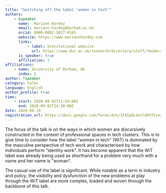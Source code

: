 ```yaml
---
title: "Switching off the label 'women in tech'"
authors:
    - &speaker
      name:  Mariann Hardey
      email: mariann.hardey@durham.ac.uk
      orcid: 0000-0002-1027-0165
      website: https://www.mariannhardey.com
      links:
          - label: Institutional website
            url: https://www.dur.ac.uk/research/directory/staff/?mode=staff&id=8641
      is_speaker: true
      affiliation: 1
affiliations:
    - name: University of Durham, UK
      index: 1
author: *speaker
category: talks
language: English
author_profile: true
time:
    - start: 2020-09-02T13:50:00Z
      end: 2020-09-02T14:30:00Z
date: 2020-08-19
registration_url: https://docs.google.com/forms/d/e/1FAIpQLSetlGKtfCxxaAjtHEGxaQ58o360tn9y5BTqHypvc2qnly5CnQ/viewform
---
```

The focus of the talk is on the ways in which women are discursively constructed
in the context of professional spaces in tech clusters. This is to give time to
consider how the label "women in tech" (WiT) is dominated by the masculine
perspective of tech work and characterised by how individuals perform "identity
work". It has become apparent that the WiT label was already being used as
shorthand for a problem very much with a name and her name is "woman".

The casual use of the label is significant. While notable as a term in industry and
policy, the visibility and dysfunction of the new problems at play through the WiT
label are more complex, loaded and woven through the backbone of this talk.
